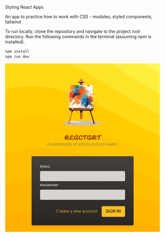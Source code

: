 Styling React Apps

An app to practice how to work with CSS - modules, styled components, tailwind

To run locally, clone the repository and navigate to the project root directory. Run the following commands in the terminal (assuming npm is installed).

```bash
npm install
npm run dev
```

![Styling React Apps](./src/assets/styling.png)